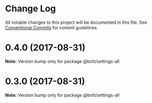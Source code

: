 # Change Log

All notable changes to this project will be documented in this file.
See [Conventional Commits](https://conventionalcommits.org) for commit guidelines.

<a name="0.4.0"></a>
# 0.4.0 (2017-08-31)




**Note:** Version bump only for package @bolt/settings-all

<a name="0.3.0"></a>
# 0.3.0 (2017-08-31)




**Note:** Version bump only for package @bolt/settings-all
